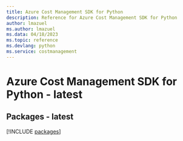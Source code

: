 ```yaml
---
title: Azure Cost Management SDK for Python
description: Reference for Azure Cost Management SDK for Python
author: lmazuel
ms.author: lmazuel
ms.data: 04/18/2023
ms.topic: reference
ms.devlang: python
ms.service: costmanagement
---
```

# Azure Cost Management SDK for Python - latest
## Packages - latest
[!INCLUDE [packages](cost-management-index.md)]